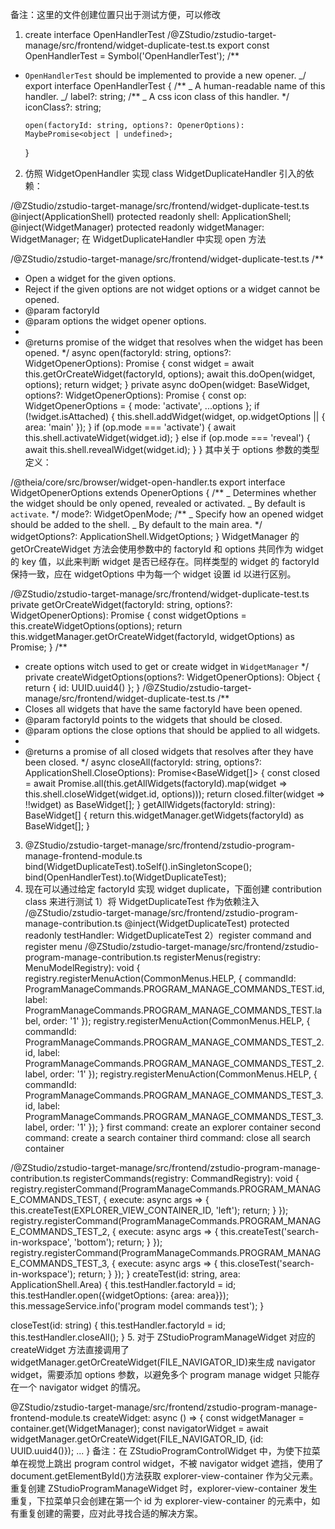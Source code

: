 备注：这里的文件创建位置只出于测试方便，可以修改

1. create interface OpenHandlerTest
   /@ZStudio/zstudio-target-manage/src/frontend/widget-duplicate-test.ts
   export const OpenHandlerTest = Symbol('OpenHandlerTest');
   /\*\*

- `OpenHandlerTest` should be implemented to provide a new opener.
  _/
  export interface OpenHandlerTest {
  /\*\*
  _ A human-readable name of this handler.
  _/
  label?: string;
  /\*\*
  _ A css icon class of this handler.
  \*/
  iconClass?: string;

      open(factoryId: string, options?: OpenerOptions): MaybePromise<object | undefined>;

  }

2. 仿照 WidgetOpenHandler 实现 class WidgetDuplicateHandler
   引入的依赖：

/@ZStudio/zstudio-target-manage/src/frontend/widget-duplicate-test.ts
@inject(ApplicationShell) protected readonly shell: ApplicationShell;
@inject(WidgetManager) protected readonly widgetManager: WidgetManager;
在 WidgetDuplicateHandler 中实现 open 方法

/@ZStudio/zstudio-target-manage/src/frontend/widget-duplicate-test.ts
/\*\*

- Open a widget for the given options.
- Reject if the given options are not widget options or a widget cannot be opened.
- @param factoryId
- @param options the widget opener options.
-
- @returns promise of the widget that resolves when the widget has been opened.
  \*/
  async open(factoryId: string, options?: WidgetOpenerOptions): Promise<BaseWidget> {
  const widget = await this.getOrCreateWidget(factoryId, options);
  await this.doOpen(widget, options);
  return widget;
  }
  private async doOpen(widget: BaseWidget, options?: WidgetOpenerOptions): Promise<void> {
  const op: WidgetOpenerOptions = {
  mode: 'activate',
  ...options
  };
  if (!widget.isAttached) {
  this.shell.addWidget(widget, op.widgetOptions || { area: 'main' });
  }
  if (op.mode === 'activate') {
  await this.shell.activateWidget(widget.id);
  } else if (op.mode === 'reveal') {
  await this.shell.revealWidget(widget.id);
  }
  }
  其中关于 options 参数的类型定义：

/@theia/core/src/browser/widget-open-handler.ts
export interface WidgetOpenerOptions extends OpenerOptions {
/**
_ Determines whether the widget should be only opened, revealed or activated.
_ By default is `activate`.
\*/
mode?: WidgetOpenMode;
/**
_ Specify how an opened widget should be added to the shell.
_ By default to the main area.
\*/
widgetOptions?: ApplicationShell.WidgetOptions;
}
WidgetManager 的 getOrCreateWidget 方法会使用参数中的 factoryId 和 options 共同作为 widget 的 key 值，以此来判断 widget 是否已经存在。同样类型的 widget 的 factoryId 保持一致，应在 widgetOptions 中为每一个 widget 设置 id 以进行区别。

/@ZStudio/zstudio-target-manage/src/frontend/widget-duplicate-test.ts
private getOrCreateWidget(factoryId: string, options?: WidgetOpenerOptions): Promise<BaseWidget> {
const widgetOptions = this.createWidgetOptions(options);
return this.widgetManager.getOrCreateWidget(factoryId, widgetOptions) as Promise<BaseWidget>;
}
/\*\*

- create options witch used to get or create widget in `WidgetManager`
  \*/
  private createWidgetOptions(options?: WidgetOpenerOptions): Object {
  return { id: UUID.uuid4() };
  }
  /@ZStudio/zstudio-target-manage/src/frontend/widget-duplicate-test.ts
  /\*\*
- Closes all widgets that have the same factoryId have been opened.
- @param factoryId points to the widgets that should be closed.
- @param options the close options that should be applied to all widgets.
-
- @returns a promise of all closed widgets that resolves after they have been closed.
  \*/
  async closeAll(factoryId: string, options?: ApplicationShell.CloseOptions): Promise<BaseWidget[]> {
  const closed = await Promise.all(this.getAllWidgets(factoryId).map(widget => this.shell.closeWidget(widget.id, options)));
  return closed.filter(widget => !!widget) as BaseWidget[];
  }
  getAllWidgets(factoryId: string): BaseWidget[] {
  return this.widgetManager.getWidgets(factoryId) as BaseWidget[];
  }

3. @ZStudio/zstudio-target-manage/src/frontend/zstudio-program-manage-frontend-module.ts
   bind(WidgetDuplicateTest).toSelf().inSingletonScope();
   bind(OpenHandlerTest).to(WidgetDuplicateTest);
4. 现在可以通过给定 factoryId 实现 widget duplicate，下面创建 contribution class 来进行测试
   1）将 WidgetDuplicateTest 作为依赖注入
   /@ZStudio/zstudio-target-manage/src/frontend/zstudio-program-manage-contribution.ts
   @inject(WidgetDuplicateTest) protected readonly testHandler: WidgetDuplicateTest
   2）register command and register menu
   /@ZStudio/zstudio-target-manage/src/frontend/zstudio-program-manage-contribution.ts
   registerMenus(registry: MenuModelRegistry): void {
   registry.registerMenuAction(CommonMenus.HELP, {
   commandId: ProgramManageCommands.PROGRAM_MANAGE_COMMANDS_TEST.id,
   label: ProgramManageCommands.PROGRAM_MANAGE_COMMANDS_TEST.label,
   order: '1'
   });
   registry.registerMenuAction(CommonMenus.HELP, {
   commandId: ProgramManageCommands.PROGRAM_MANAGE_COMMANDS_TEST_2.id,
   label: ProgramManageCommands.PROGRAM_MANAGE_COMMANDS_TEST_2.label,
   order: '1'
   });
   registry.registerMenuAction(CommonMenus.HELP, {
   commandId: ProgramManageCommands.PROGRAM_MANAGE_COMMANDS_TEST_3.id,
   label: ProgramManageCommands.PROGRAM_MANAGE_COMMANDS_TEST_3.label,
   order: '1'
   });
   }
   first command: create an explorer container
   second command: create a search container
   third command: close all search container

/@ZStudio/zstudio-target-manage/src/frontend/zstudio-program-manage-contribution.ts
registerCommands(registry: CommandRegistry): void {
registry.registerCommand(ProgramManageCommands.PROGRAM_MANAGE_COMMANDS_TEST, {
execute: async args => {
this.createTest(EXPLORER_VIEW_CONTAINER_ID, 'left');
return;
}
});
registry.registerCommand(ProgramManageCommands.PROGRAM_MANAGE_COMMANDS_TEST_2, {
execute: async args => {
this.createTest('search-in-workspace', 'bottom');
return;
}
});
registry.registerCommand(ProgramManageCommands.PROGRAM_MANAGE_COMMANDS_TEST_3, {
execute: async args => {
this.closeTest('search-in-workspace');
return;
}
});
}
createTest(id: string, area: ApplicationShell.Area) {
this.testHandler.factoryId = id;
this.testHandler.open({widgetOptions: {area: area}});
this.messageService.info('program model commands test');
}

closeTest(id: string) {
this.testHandler.factoryId = id;
this.testHandler.closeAll();
} 5. 对于 ZStudioProgramManageWidget
对应的 createWidget 方法直接调用了 widgetManager.getOrCreateWidget(FILE_NAVIGATOR_ID)来生成 navigator widget，需要添加 options 参数，以避免多个 program manage widget 只能存在一个 navigator widget 的情况。

@ZStudio/zstudio-target-manage/src/frontend/zstudio-program-manage-frontend-module.ts
createWidget: async () => {
const widgetManager = container.get(WidgetManager);
const navigatorWidget = await widgetManager.getOrCreateWidget(FILE_NAVIGATOR_ID, {id: UUID.uuid4()});
...
}
备注：在 ZStudioProgramControlWidget 中，为使下拉菜单在视觉上跳出 program control widget，不被 navigator widget 遮挡，使用了 document.getElementById()方法获取 explorer-view-container 作为父元素。重复创建 ZStudioProgramManageWidget 时，explorer-view-container 发生重复，下拉菜单只会创建在第一个 id 为 explorer-view-container 的元素中，如有重复创建的需要，应对此寻找合适的解决方案。
